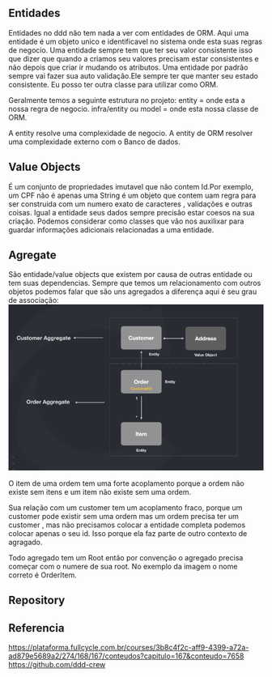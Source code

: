 ## Entidades
Entidades no ddd não tem nada a ver com entidades de ORM. Aqui uma entidade é um objeto unico  e identificavel no sistema
onde esta suas regras de negocio.
Uma entidade sempre tem que ter seu valor consistente isso que dizer que quando a criamos seu valores precisam estar
consistentes e não depois que criar ir mudando os atributos.
Uma entidade por padrão sempre vai fazer sua auto validação.Ele sempre ter que manter seu estado consistente.
Eu posso ter outra classe para utilizar como ORM.

Geralmente temos a seguinte estrutura no projeto:
entity = onde esta a nossa regra de negocio.
infra/entity ou model = onde esta nossa classe de ORM.

A entity resolve uma complexidade de negocio.
A entity de ORM resolver uma complexidade externo com o Banco de dados.

## Value Objects
É um conjunto de propriedades imutavel que não contem Id.Por exemplo, um CPF não é apenas uma String é um objeto que contem uam regra para ser 
construida com um numero exato de caracteres , validações  e outras coisas.
Igual a entidade seus dados sempre precisão estar coesos na sua criação.
Podemos considerar como classes que vão nos auxilixar para guardar informações adicionais relacionadas a uma entidade.

## Agregate
São entidade/value objects que existem por causa de outras entidade ou tem suas dependencias.
Sempre que temos um relacionamento com outros objetos podemos falar que são uns agregados  a diferença aqui é seu grau de associação:
![Alt agregate example](./docs/agregate-exemple-1.png "a title")

O item de uma ordem tem uma forte acoplamento porque a ordem não existe sem itens e um item
não existe sem uma ordem.

Sua relação com um customer tem um acoplamento fraco, porque um customer pode existir sem uma ordem mas um ordem precisa ter um customer , mas não precisamos colocar a entidade completa podemos colocar apenas o seu id. Isso porque ela faz parte de outro contexto de agragado.

Todo agregado tem um Root então por convenção o agregado precisa começar com o numere de sua root.
No exemplo da imagem o nome correto é OrderItem.


## Repository



## Referencia
https://plataforma.fullcycle.com.br/courses/3b8c4f2c-aff9-4399-a72a-ad879e5689a2/274/168/167/conteudos?capitulo=167&conteudo=7658
https://github.com/ddd-crew